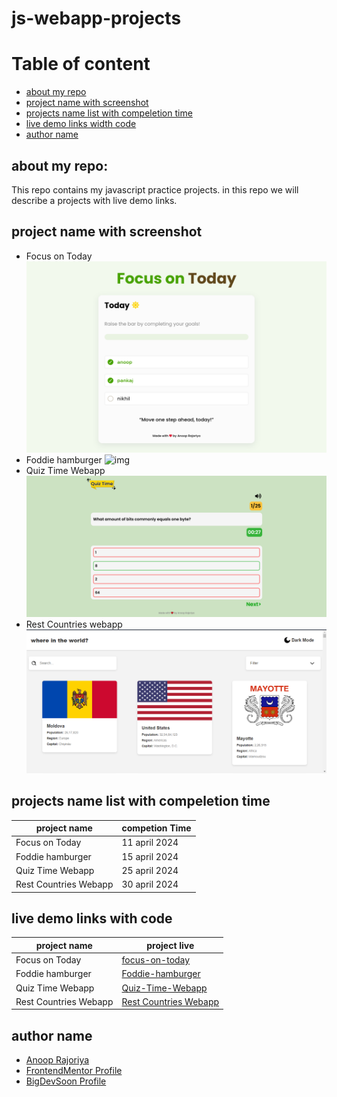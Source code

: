 # js-webapp-projects

# Table of content
- [about my repo](#about-my-repo)
- [project name with screenshot](#project-name-width-screenshot)
- [projects name list with compeletion time](#projects-name-list-with-compeletion-time)
- [live demo links width code](#live-demo-links-width-code)
- [author name](#author-name)

## about my repo:
This repo contains my javascript practice projects. in this repo we will describe a projects with live demo links.

## project name with screenshot
- Focus on Today
![img](./Focus%20on%20Today%20webapp/assets/Screenshot%202024-04-11%20Focus%20on%20Today%20app.png)
- Foddie hamburger
![img](./Foddie%20hamburger/assets/Screenshot%202024-04-15%20at%2007-42-13%20foddie%20hamburger.png)
- Quiz Time Webapp
![img](./Quiz%20Time%20webapp/assets/Screenshot%202024-04-26%20at%2006-02-40%20App.png)
- Rest Countries webapp
![img](./Rest%20Counties%20webapp/assets/screenShote.png)

## projects name list with compeletion time
| project name | competion Time |
| ------------ | -------------- |
| Focus on Today | 11 april 2024 |
| Foddie hamburger | 15 april 2024 |
| Quiz Time Webapp | 25 april 2024 |
| Rest Countries Webapp | 30 april 2024 |


## live demo links with code
| project name | project live |
| ------------ | -------------- |
| Focus on Today | [focus-on-today](https://anoop-rajoriya.github.io/js-webapp-projects/Focus%20on%20Today%20webapp/) |
| Foddie hamburger | [Foddie-hamburger](https://anoop-rajoriya.github.io/js-webapp-projects/Foddie%20hamburger/) |
| Quiz Time Webapp | [Quiz-Time-Webapp](https://anoop-rajoriya.github.io/js-webapp-projects/Quiz%20Time%20webapp/) |
| Rest Countries Webapp | [Rest Countries Webapp](https://anoop-rajoriya.github.io/js-webapp-projects/Rest%20Counties%20webapp/) |

## author name
- [Anoop Rajoriya]()
- [FrontendMentor Profile]()
- [BigDevSoon Profile]()